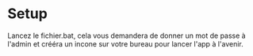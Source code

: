 # Setup

Lancez le fichier.bat, cela vous demandera de donner un mot de passe à l'admin et crééra un incone sur votre bureau pour lancer l'app à l'avenir. 
